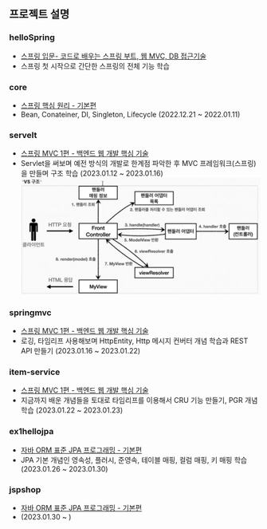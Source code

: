 ## 프로젝트 설명
### helloSpring 
- [스프링 입문- 코드로 배우는 스프링 부트, 웹 MVC, DB 접근기술](https://www.inflearn.com/course/%EC%8A%A4%ED%94%84%EB%A7%81-%EC%9E%85%EB%AC%B8-%EC%8A%A4%ED%94%84%EB%A7%81%EB%B6%80%ED%8A%B8/dashboard)
- 스프링 첫 시작으로 간단한 스프링의 전체 기능 학습
### core 
- [스프링 핵심 원리 - 기본편](https://www.inflearn.com/course/%EC%8A%A4%ED%94%84%EB%A7%81-%ED%95%B5%EC%8B%AC-%EC%9B%90%EB%A6%AC-%EA%B8%B0%EB%B3%B8%ED%8E%B8)
- Bean, Conateiner, DI, Singleton, Lifecycle (2022.12.21 ~ 2022.01.11)
### servelt
- [스프링 MVC 1편 - 백엔드 웹 개발 핵심 기술](https://www.inflearn.com/course/%EC%8A%A4%ED%94%84%EB%A7%81-mvc-1)
- Servlet을 써보며 예전 방식의 개발로 한계점 파악한 후 MVC 프레임워크(스프링)을 만들며 구조 학습 (2023.01.12 ~ 2023.01.16)
![img.png](img.png)
### springmvc 
- [스프링 MVC 1편 - 백엔드 웹 개발 핵심 기술](https://www.inflearn.com/course/%EC%8A%A4%ED%94%84%EB%A7%81-mvc-1)
- 로깅, 타임리프 사용해보며 HttpEntity, Http 메시지 컨버터 개념 학습과 REST API 만들기 (2023.01.16 ~ 2023.01.22)
### item-service 
- [스프링 MVC 1편 - 백엔드 웹 개발 핵심 기술](https://www.inflearn.com/course/%EC%8A%A4%ED%94%84%EB%A7%81-mvc-1)
- 지금까지 배운 개념들을 토대로 타임리프를 이용해서 CRU 기능 만들기, PGR 개념 학습 (2023.01.22 ~ 2023.01.23)
### ex1hellojpa 
- [자바 ORM 표준 JPA 프로그래밍 - 기본편](https://www.inflearn.com/course/ORM-JPA-Basic/dashboard)
- JPA 기본 개념인 영속성, 플러시, 준영속, 테이블 매핑, 컬럼 매핑, 키 매핑 학습 (2023.01.26 ~ 2023.01.30)
### jspshop
- [자바 ORM 표준 JPA 프로그래밍 - 기본편](https://www.inflearn.com/course/ORM-JPA-Basic/dashboard)
- (2023.01.30 ~ )